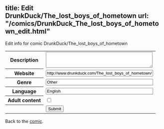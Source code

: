 title: Edit DrunkDuck/The_lost_boys_of_hometown
url: "/comics/DrunkDuck_The_lost_boys_of_hometown_edit.html"
---
Edit info for comic DrunkDuck/The_lost_boys_of_hometown

<form name="comic" action="http://gaepostmail.appspot.com/comic/" method="post">
<table class="comicinfo">
<tr>
<th>Description</th><td><textarea name="description" cols="40" rows="3"></textarea></td>
</tr>
<tr>
<th>Website</th><td><input type="text" name="url" value="http://www.drunkduck.com/The_lost_boys_of_hometown/" size="40"/></td>
</tr>
<tr>
<th>Genre</th><td><input type="text" name="genre" value="Other" size="40"/></td>
</tr>
<tr>
<th>Language</th><td><input type="text" name="language" value="English" size="40"/></td>
</tr>
<tr>
<th>Adult content</th><td><input type="checkbox" name="adult" value="adult" /></td>
</tr>
<tr>
<th></th><td>
<input type="hidden" name="comic" value="DrunkDuck_The_lost_boys_of_hometown" />
<input type="submit" name="submit" value="Submit" />
</td>
</tr>
</table>
</form>

Back to the [comic](DrunkDuck_The_lost_boys_of_hometown.html).

